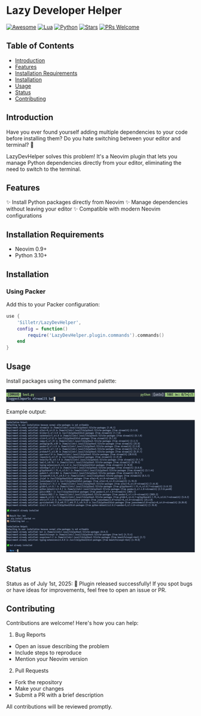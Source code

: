 # Lazy Developer Helper
[![Awesome](https://awesome.re/badge.svg)](https://awesome.re)
[![Lua](https://img.shields.io/badge/Lua-5.4.8-purple.svg?logo=lua&logoColor=white)](https://www.lua.org/)
[![Python](https://img.shields.io/badge/python-3.10+-blue)](https://www.python.org)
[![Stars](https://img.shields.io/github/stars/Silletr/LazyDevHelper?style=flat-square&color=yellow)](https://github.com/Silletr/LazyDevHelper/stargazers)
[![PRs Welcome](https://img.shields.io/badge/PRs-welcome-brightgreen.svg?style=flat-square)](https://github.com/Silletr/LazyDevHelper/pulls)

## Table of Contents
<!-- toc -->
- [Introduction](#introduction)
- [Features](#features)
- [Installation Requirements](#installation-requirements)
- [Installation](#installation)
- [Usage](#usage)
- [Status](#status)
- [Contributing](#contributing)
<!-- tocstop -->

## Introduction

Have you ever found yourself adding multiple dependencies to your code before installing them? Do you hate switching between your editor and terminal? 🤔

LazyDevHelper solves this problem! It's a Neovim plugin that lets you manage Python dependencies directly from your editor, eliminating the need to switch to the terminal.

## Features

✨ Install Python packages directly from Neovim
✨ Manage dependencies without leaving your editor
✨ Compatible with modern Neovim configurations

## Installation Requirements

* Neovim 0.9+
* Python 3.10+

## Installation

### Using Packer

Add this to your Packer configuration:

```lua
use {
    'Silletr/LazyDevHelper',
    config = function()
        require('LazyDevHelper.plugin.commands').commands()
    end
}
```

## Usage

Install packages using the command palette:

![Command Example](https://raw.githubusercontent.com/Silletr/LazyDevHelper/main/images/command_example.png)

Example output:

![Installation Output](https://raw.githubusercontent.com/Silletr/LazyDevHelper/main/images/output_example.png)

## Status

Status as of July 1st, 2025:
🎉 Plugin released successfully!
If you spot bugs or have ideas for improvements, feel free to open an issue or PR.

## Contributing

Contributions are welcome! Here's how you can help:

1. Bug Reports
- Open an issue describing the problem
- Include steps to reproduce
- Mention your Neovim version

2. Pull Requests
- Fork the repository
- Make your changes
- Submit a PR with a brief description

All contributions will be reviewed promptly.

